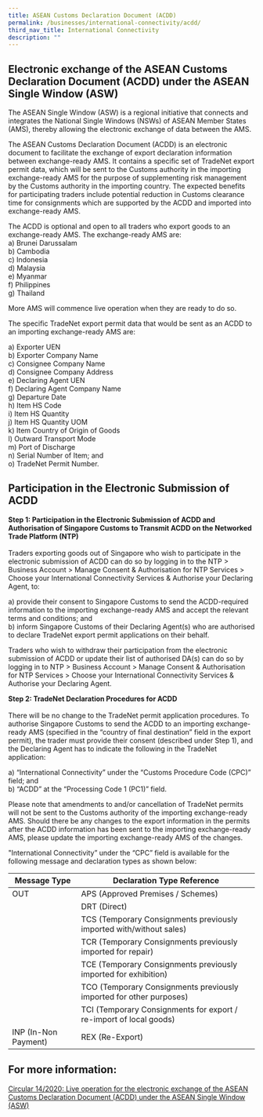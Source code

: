 ```yaml
---
title: ASEAN Customs Declaration Document (ACDD)
permalink: /businesses/international-connectivity/acdd/
third_nav_title: International Connectivity
description: ""
---
```

## Electronic exchange of the ASEAN Customs Declaration Document (ACDD) under the ASEAN Single Window (ASW)

The ASEAN Single Window (ASW) is a regional initiative that connects and integrates the National Single Windows (NSWs) of ASEAN Member States (AMS), thereby allowing the electronic exchange of data between the AMS. <br> 

The ASEAN Customs Declaration Document (ACDD) is an electronic document to facilitate the exchange of export declaration information between exchange-ready AMS. It contains a specific set of TradeNet export permit data, which will be sent to the Customs authority in the importing exchange-ready AMS for the purpose of supplementing risk management by the Customs authority in the importing country. The expected benefits for participating traders include potential reduction in Customs clearance time for consignments which are supported by the ACDD and imported into exchange-ready AMS. <br>

The ACDD is optional and open to all traders who export goods to an exchange-ready AMS. The exchange-ready AMS are: <br>
  a)  Brunei Darussalam<br>
	b)  Cambodia<br>
  c)  Indonesia<br>
	d)  Malaysia<br>
  e)  Myanmar<br>
	f)  Philippines<br>
  g)  Thailand<br>

More AMS will commence live operation when they are ready to do so.<br>

The specific TradeNet export permit data that would be sent as an ACDD to an importing exchange-ready AMS are:<br>

  a)  Exporter UEN<br>
  b)  Exporter Company Name<br>
  c)  Consignee Company Name<br>
  d)  Consignee Company Address<br>
  e)  Declaring Agent UEN<br>
  f)  Declaring Agent Company Name<br>
  g)  Departure Date<br>
  h)  Item HS Code<br>
  i)  Item HS Quantity<br>
  j)  Item HS Quantity UOM<br>
  k)  Item Country of Origin of Goods<br>
  l)  Outward Transport Mode<br>
  m)  Port of Discharge<br>
  n)  Serial Number of Item; and<br>
  o)  TradeNet Permit Number.<br>

## Participation in the Electronic Submission of ACDD

**Step 1: Participation in the Electronic Submission of ACDD and Authorisation of Singapore Customs to Transmit ACDD on the Networked Trade Platform (NTP)**<br><br>
Traders exporting goods out of Singapore who wish to participate in the electronic submission of ACDD can do so by logging in to the NTP > Business Account > Manage Consent & Authorisation for NTP Services > Choose your International Connectivity Services & Authorise your Declaring Agent, to: <br>

  a)  provide their consent to Singapore Customs to send the ACDD-required information to the importing exchange-ready AMS and accept the relevant terms and conditions; and <br>
  b) inform Singapore Customs of their Declaring Agent(s) who are authorised to declare TradeNet export permit applications on their behalf.<br>

Traders who wish to withdraw their participation from the electronic submission of ACDD or update their list of authorised DA(s) can do so by logging in to NTP > Business Account > Manage Consent & Authorisation for NTP Services > Choose your International Connectivity Services & Authorise your Declaring Agent.<br>



**Step 2: TradeNet Declaration Procedures for ACDD**<br><br> 
There will be no change to the TradeNet permit application procedures. To authorise Singapore Customs to send the ACDD to an importing exchange-ready AMS (specified in the “country of final destination” field in the export permit), the trader must provide their consent (described under Step 1), and the Declaring Agent has to indicate the following in the TradeNet application:<br>

  a)  “International Connectivity” under the “Customs Procedure Code (CPC)” field; and<br>
  b)  “ACDD” at the “Processing Code 1 (PC1)” field.

Please note that amendments to and/or cancellation of TradeNet permits will not be sent to the Customs authority of the importing exchange-ready AMS. Should there be any changes to the export information in the permits after the ACDD information has been sent to the importing exchange-ready AMS, please update the importing exchange-ready AMS of the changes.

"International Connectivity” under the “CPC” field is available for the following message and declaration types as shown below:

| Message Type | Declaration Type Reference |
|--|--|
| OUT | APS (Approved Premises / Schemes)|
|  | DRT (Direct) |
|  | TCS (Temporary Consignments previously imported with/without sales) |
|  | TCR (Temporary Consignments previously imported for repair) |
|  | TCE (Temporary Consignments previously imported for exhibition) |
|  | TCO (Temporary Consignments previously imported for other purposes) |
|  | TCI (Temporary Consignments for export / re-import of local goods) |
| INP (In-Non Payment)| REX (Re-Export) | 

## For more information:
[Circular 14/2020: Live operation for the electronic exchange of the ASEAN Customs Declaration Document (ACDD) under the ASEAN Single Window (ASW)](/news-and-media/circulars/2020-12-31-Circular142020.pdf)